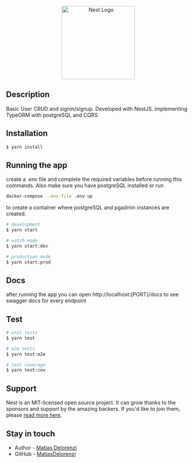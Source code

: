 <p align="center">
  <a href="http://nestjs.com/" target="blank"><img src="https://nestjs.com/img/logo-small.svg" width="200" alt="Nest Logo" /></a>
</p>

[circleci-image]: https://img.shields.io/circleci/build/github/nestjs/nest/master?token=abc123def456
[circleci-url]: https://circleci.com/gh/nestjs/nest

## Description

Basic User CRUD and signin/signup. Developed with NestJS. implementing TypeORM with postgreSQL and CQRS

## Installation

```bash
$ yarn install
```

## Running the app

create a .env file and complete the required variables before running this commands. Also make sure you have postgreSQL installed or run

```bash
docker-compose --env-file .env up
```

to create a container where postgreSQL and pgadmin instances are created.

```bash
# development
$ yarn start

# watch mode
$ yarn start:dev

# production mode
$ yarn start:prod
```

## Docs

after running the app you can open http://localhost:{PORT}/docs to see swagger docs for every endpoint

## Test

```bash
# unit tests
$ yarn test

# e2e tests
$ yarn test:e2e

# test coverage
$ yarn test:cov
```

## Support

Nest is an MIT-licensed open source project. It can grow thanks to the sponsors and support by the amazing backers. If you'd like to join them, please [read more here](https://docs.nestjs.com/support).

## Stay in touch

- Author - [Matias Delorenzi](https://www.linkedin.com/in/matias-delorenzi/)
- GitHub - [MatiasDelorenzi](https://github.com/MatiasDelorenzi)
